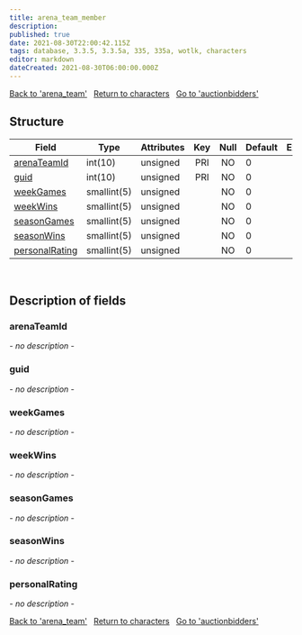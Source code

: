 ```yaml
---
title: arena_team_member
description: 
published: true
date: 2021-08-30T22:00:42.115Z
tags: database, 3.3.5, 3.3.5a, 335, 335a, wotlk, characters
editor: markdown
dateCreated: 2021-08-30T06:00:00.000Z
---
```


<a href="https://dev.trinitycore.info/en/database/335/characters/arena_team" class="mt-5 v-btn v-btn--depressed v-btn--flat v-btn--outlined theme--light v-size--default darkblue--text text--lighten-3"><span class="v-btn__content"><i aria-hidden="true" class="v-icon notranslate v-icon--left mdi mdi-arrow-left theme--light"></i><span>Back to 'arena_team'</span></span></a>&nbsp;&nbsp;&nbsp;<a href="https://dev.trinitycore.info/en/database/335/characters/home" class="mt-5 v-btn v-btn--depressed v-btn--flat v-btn--outlined theme--light v-size--default darkblue--text text--lighten-3"><span class="v-btn__content"><i aria-hidden="true" class="v-icon notranslate v-icon--left mdi mdi-home-outline theme--light"></i><span>Return to characters</span></span></a>&nbsp;&nbsp;&nbsp;<a href="https://dev.trinitycore.info/en/database/335/characters/auctionbidders" class="mt-5 v-btn v-btn--depressed v-btn--flat v-btn--outlined theme--light v-size--default darkblue--text text--lighten-3"><span class="v-btn__content"><span>Go to 'auctionbidders'</span><i aria-hidden="true" class="v-icon notranslate v-icon--right mdi mdi-arrow-right theme--light"></i></span></a>

## Structure

| Field | Type | Attributes | Key | Null | Default | Extra | Comment |
| --- | --- | --- | :---: | :---: | --- | --- | --- |
| [arenaTeamId](#arenateamid) | int(10) | unsigned | PRI | NO | 0 |  |  |
| [guid](#guid) | int(10) | unsigned | PRI | NO | 0 |  |  |
| [weekGames](#weekgames) | smallint(5) | unsigned |  | NO | 0 |  |  |
| [weekWins](#weekwins) | smallint(5) | unsigned |  | NO | 0 |  |  |
| [seasonGames](#seasongames) | smallint(5) | unsigned |  | NO | 0 |  |  |
| [seasonWins](#seasonwins) | smallint(5) | unsigned |  | NO | 0 |  |  |
| [personalRating](#personalrating) | smallint(5) | unsigned |  | NO | 0 |  |  |
&nbsp;
## Description of fields

### arenaTeamId
*- no description -*
&nbsp;

### guid
*- no description -*
&nbsp;

### weekGames
*- no description -*
&nbsp;

### weekWins
*- no description -*
&nbsp;

### seasonGames
*- no description -*
&nbsp;

### seasonWins
*- no description -*
&nbsp;

### personalRating
*- no description -*
&nbsp;

<a href="https://dev.trinitycore.info/en/database/335/characters/arena_team" class="mt-5 v-btn v-btn--depressed v-btn--flat v-btn--outlined theme--light v-size--default darkblue--text text--lighten-3"><span class="v-btn__content"><i aria-hidden="true" class="v-icon notranslate v-icon--left mdi mdi-arrow-left theme--light"></i><span>Back to 'arena_team'</span></span></a>&nbsp;&nbsp;&nbsp;<a href="https://dev.trinitycore.info/en/database/335/characters/home" class="mt-5 v-btn v-btn--depressed v-btn--flat v-btn--outlined theme--light v-size--default darkblue--text text--lighten-3"><span class="v-btn__content"><i aria-hidden="true" class="v-icon notranslate v-icon--left mdi mdi-home-outline theme--light"></i><span>Return to characters</span></span></a>&nbsp;&nbsp;&nbsp;<a href="https://dev.trinitycore.info/en/database/335/characters/auctionbidders" class="mt-5 v-btn v-btn--depressed v-btn--flat v-btn--outlined theme--light v-size--default darkblue--text text--lighten-3"><span class="v-btn__content"><span>Go to 'auctionbidders'</span><i aria-hidden="true" class="v-icon notranslate v-icon--right mdi mdi-arrow-right theme--light"></i></span></a>

